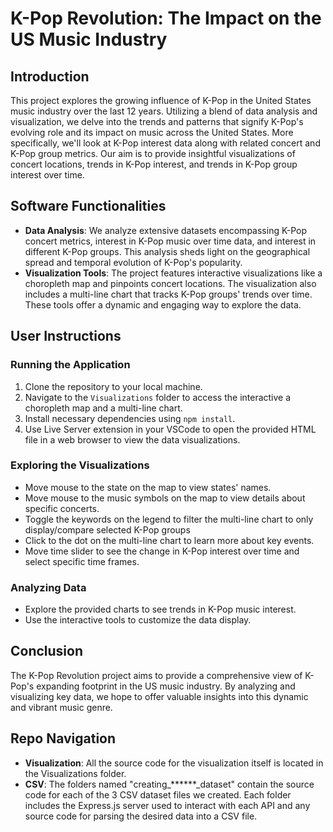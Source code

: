 # K-Pop Revolution: The Impact on the US Music Industry

## Introduction
This project explores the growing influence of K-Pop in the United States music industry over the last 12 years. Utilizing a blend of data analysis and visualization, we delve into the trends and patterns that signify K-Pop's evolving role and its impact on music across the United States. More specifically, we'll look at K-Pop interest data along with related concert and K-Pop group metrics. Our aim is to provide insightful visualizations of concert locations, trends in K-Pop interest, and trends in K-Pop group interest over time.

## Software Functionalities
- **Data Analysis**: We analyze extensive datasets encompassing K-Pop concert metrics, interest in K-Pop music over time data, and interest in different K-Pop groups. This analysis sheds light on the geographical spread and temporal evolution of K-Pop's popularity.
- **Visualization Tools**: The project features interactive visualizations like a choropleth map and pinpoints concert locations. The visualization also includes a multi-line chart that tracks K-Pop groups' trends over time. These tools offer a dynamic and engaging way to explore the data.

## User Instructions
### Running the Application
1. Clone the repository to your local machine.
2. Navigate to the `Visualizations` folder to access the interactive a choropleth map and a multi-line chart.
3. Install necessary dependencies using `npm install`.
4. Use Live Server extension in your VSCode to open the provided HTML file in a web browser to view the data visualizations.
### Exploring the Visualizations
- Move mouse to the state on the map to view states' names.
- Move mouse to the music symbols on the map to view details about specific concerts.
- Toggle the keywords on the legend to filter the multi-line chart to only display/compare selected K-Pop groups
- Click to the dot on the multi-line chart to learn more about key events.
- Move time slider to see the change in K-Pop interest over time and select specific time frames.
### Analyzing Data
- Explore the provided charts to see trends in K-Pop music interest.
- Use the interactive tools to customize the data display.

## Conclusion
The K-Pop Revolution project aims to provide a comprehensive view of K-Pop's expanding footprint in the US music industry. By analyzing and visualizing key data, we hope to offer valuable insights into this dynamic and vibrant music genre.

## Repo Navigation ##
- **Visualization**: All the source code for the visualization itself is located in the Visualizations folder.
- **CSV**: The folders named "creating_******_dataset" contain the source code for each of the 3 CSV dataset files we created. Each folder includes the Express.js server used to interact with each API and any source code for parsing the desired data into a CSV file.
